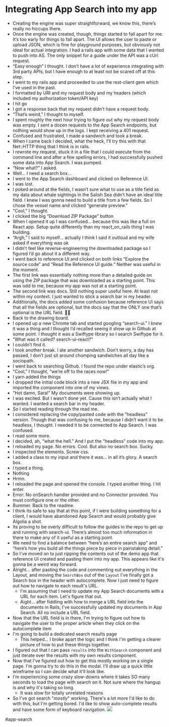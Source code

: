 # Integrating App Search into my app
* Creating the engine was super straightforward, we know this, there’s really no hiccups there.
* Once the engine was created, though, things started to fall apart for me. It’s too early for things to fall apart. The UI allows the user to paste or upload JSON, which is fine for playground purposes, but obviously not ideal for actual integration. I had a rails app with some data that I wanted to push into AS. The only snippet for a guide under the API was a cUrl request.
* “Easy enough” I thought. I don’t have a lot of experience integrating with 3rd party APIs, but I have enough to at least not be scared off at this step.
* I went to my rails app and proceeded to use the rest-client gem which I’ve used in the past.
* I formatted by URI and my request body and my headers (which included my authorization token/API key)
* I hit go
* I got a response back that my request didn’t have a request body.
* “That’s weird,” I thought to myself.
* I spent roughly the next hour trying to figure out why my request body was empty. I sent a dozen requests to the App Search endpoints, but nothing would show up in the logs. I kept receiving a 401 request.
* Confused and frustrated, I made a sandwich and took a break.
* When I came back I decided, what the heck, I’ll try this with that Net::HTTP thing that I think is in rails.
* I rewrote my request, stuck it in a file that I could execute from the command line and after a few spelling errors, I had successfully pushed some data into App Search. I was pumped.
* “Now what?” I asked.
* Well… I need a search box…
* I went to the App Search dashboard and clicked on Reference UI.
* I was lost.
* I poked around at the fields, I wasn’t sure what to use as a title field as my data about whale sightings in the Salish Sea didn’t have an ideal title field. I knew I was gonna need to build a title from a few fields. So I chose the vessel name and clicked “generate preview.”
* “Cool,” I thought.
* I clicked the big “Download ZIP Package” button
* When I opened it up I was confused… because this was like a full on React app. Setup quite differently than my react_on_rails thing I was building.
* “Argh,” I said to myself… actually I think I said it outloud and my wife asked if everything was ok
* I didn’t feel like reverse-engineering the downloaded package so I figured I’d go about it a different way.
* I went back to reference UI and clicked on both links “Explore the source code” and “Read the Reference UI guide.” Neither was useful in the moment.
* The first link was essentially nothing more than a detailed guide on using the ZIP package that was downloaded as a starting point. This was odd to me, because my app was not at a starting point.
* The second link was docs. Still nothing super useful here. At least not within my context. I just wanted to stick a search bar in my header.
* Additionally, the docs added some confusion because reference UI says that all the fields are optional, but the docs say that the ONLY one that’s optional is the URL field. 🤷‍♂️
* Back to the drawing board.
* I opened up a new Chrome tab and started googling “search-ui.” I knew it was a thing and I thought I’d recalled seeing it show up in Github at some point. I thought it was a Swiftype library so I search Swiftype for it.
* “What was it called? search-ui-react?”
* I couldn’t find it.
* I took another break. I ate another sandwich. Don’t worry, a day has passed, I don’t just sit around chomping sandwiches all day like a sociopath.
* I went back to searching Github. I found the repo under elastic’s org.
* “Cool,” I thought, “we’re off to the races now!”
* I yarn added the things
* I dropped the initial code block into a new JSX file in my app and imported the component into one of my views.
* “Hot damn, Sara!” My documents were showing up.
* I was excited. But I wasn’t done yet. Cause this isn’t actually what I wanted. I wanted a search bar in my header.
* So I started reading through the read me.
* I considered replacing the copy/pasted code with the “headless” version. Though that was confusing to me, because I didn’t want it to be headless, I thought. I needed it to be connected to App Search. I was confused.
* I read some more.
* I decided, ah, “what the hell.” And I put the “headless” code into my app.
* I reloaded my page. No errors. Cool. But also no search box. Sucky.
* I inspected the elements. Screw css.
* I added a class to my input and there it was… in all it’s glory. A search box.
* I typed a thing.
* Nothing
* Hrmn.
* I reloaded the page and opened the console. I typed another thing. I hit enter.
* Error: No onSearch handler provided and no Connector provided. You must configure one or the other.
* Bummer. Back to the readme.
* I think its safe to say that at this point, if I were building something for a client, I would have abandoned App Search and would probably give Algolia a shot.
* Its proving to be overly difficult to follow the guides in the repo to get up and running with search-ui. There’s almost too much information in there to make any of it useful as a starting point.
* We need to find a balance between “here’s an entire search app” and “here’s how you build all the things piece by piece in painstaking detail.”
* So I've moved on to just ripping the contents out of the demo app that reference UI created and pasting them into my app. This appears like it's gonna be a weird way forward.
* Alright... after pasting the code and commenting out everything in the Layout, and moving the `SearchBox` out of the `Layout` I've finally got a Search box in the header with autocomplete. Now I just need to figure out how to navigate to each result's URL.
  * I'm assuming that I need to update my App Search documents with a URL for each item. Let's figure that out.
  * Aight... after fiddling with how to merge a URL field into the documents in Rails, I've successfully updated my documents in App Search. All no include a URL field.
* Now that the URL field is in there, I'm trying to figure out how to navigate the user to the proper article when they click on the autocomplete item
* I'm going to build a dedicated search results page
  * This helped... I broke apart the logic and I think I'm getting a clearer picture of how to put these things together.
* I figured out that I can pass `results` into the `WithSearch` component and just iterate over the results with my own results component.
* Now that I've figured out how to get this mostly working on a single page. I'm gonna try to do this in the modal. I'll draw up a quick little wireframe so I can decide what it'll look like.
* I'm experiencing some crazy slow-downs where it takes SO many seconds to load the page with search on it. Not sure where the hangup is and why it's taking so long.
  * It was slow for totally unrelated reasons
* So I've got search "_mostly_" working. There's a lot more I'd like to do with this, but I'm getting bored. I'd like to show auto-complete results and have some form of keyboard navigation.
![](https://p20.f4.n0.cdn.getcloudapp.com/items/rRu6Kmon/Screen%20Recording%202020-03-27%20at%2011.58%20AM.gif?v=49adcee924d5957ce517ceb5c9bd8cfd)

#app-search
